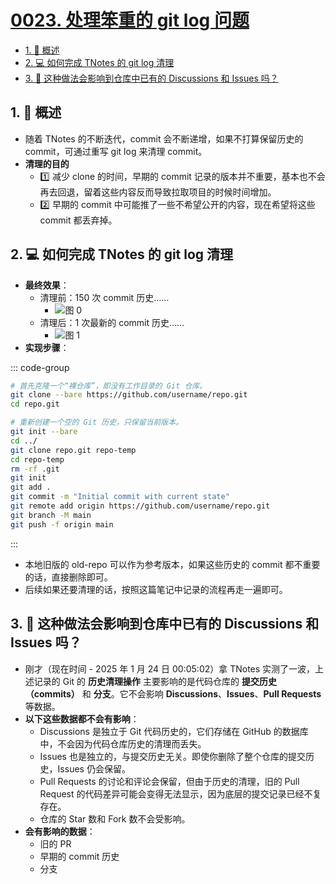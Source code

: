 # [0023. 处理笨重的 git log 问题](https://github.com/Tdahuyou/TNotes.introduction/tree/main/notes/0023.%20%E5%A4%84%E7%90%86%E7%AC%A8%E9%87%8D%E7%9A%84%20git%20log%20%E9%97%AE%E9%A2%98)

<!-- region:toc -->

- [1. 📝 概述](#1--概述)
- [2. 💻 如何完成 TNotes 的 git log 清理](#2--如何完成-tnotes-的-git-log-清理)
- [3. 🤔 这种做法会影响到仓库中已有的 Discussions 和 Issues 吗？](#3--这种做法会影响到仓库中已有的-discussions-和-issues-吗)

<!-- endregion:toc -->

## 1. 📝 概述

- 随着 TNotes 的不断迭代，commit 会不断递增，如果不打算保留历史的 commit，可通过重写 git log 来清理 commit。
- **清理的目的**
  - 1️⃣ 减少 clone 的时间，早期的 commit 记录的版本并不重要，基本也不会再去回退，留着这些内容反而导致拉取项目的时候时间增加。
  - 2️⃣ 早期的 commit 中可能推了一些不希望公开的内容，现在希望将这些 commit 都丢弃掉。

## 2. 💻 如何完成 TNotes 的 git log 清理

- **最终效果**：
  - 清理前：150 次 commit 历史……
    - ![图 0](https://cdn.jsdelivr.net/gh/Tdahuyou/imgs@main/2025-06-02-19-06-35.png)
  - 清理后：1 次最新的 commit 历史……
    - ![图 1](https://cdn.jsdelivr.net/gh/Tdahuyou/imgs@main/2025-06-02-19-06-47.png)
- **实现步骤**：

::: code-group

```bash [1. 克隆一个裸仓库]
# 首先克隆一个“裸仓库”，即没有工作目录的 Git 仓库。
git clone --bare https://github.com/username/repo.git
cd repo.git
```

```bash [2. 清理历史记录]
# 重新创建一个空的 Git 历史，只保留当前版本。
git init --bare
cd ../
git clone repo.git repo-temp
cd repo-temp
rm -rf .git
git init
git add .
git commit -m "Initial commit with current state"
git remote add origin https://github.com/username/repo.git
git branch -M main
git push -f origin main
```

:::

<!-- ai.md -->

- 本地旧版的 old-repo 可以作为参考版本，如果这些历史的 commit 都不重要的话，直接删除即可。
- 后续如果还要清理的话，按照这篇笔记中记录的流程再走一遍即可。

## 3. 🤔 这种做法会影响到仓库中已有的 Discussions 和 Issues 吗？

- 刚才（现在时间 - 2025 年 1 月 24 日 00:05:02）拿 TNotes 实测了一波，上述记录的 Git 的 **历史清理操作** 主要影响的是代码仓库的 **提交历史（commits）** 和 **分支**。它不会影响 **Discussions**、**Issues**、**Pull Requests** 等数据。
- **以下这些数据都不会有影响**：
  - Discussions 是独立于 Git 代码历史的，它们存储在 GitHub 的数据库中，不会因为代码仓库历史的清理而丢失。
  - Issues 也是独立的，与提交历史无关。即使你删除了整个仓库的提交历史，Issues 仍会保留。
  - Pull Requests 的讨论和评论会保留，但由于历史的清理，旧的 Pull Request 的代码差异可能会变得无法显示，因为底层的提交记录已经不复存在。
  - 仓库的 Star 数和 Fork 数不会受影响。
- **会有影响的数据**：
  - 旧的 PR
  - 早期的 commit 历史
  - 分支

